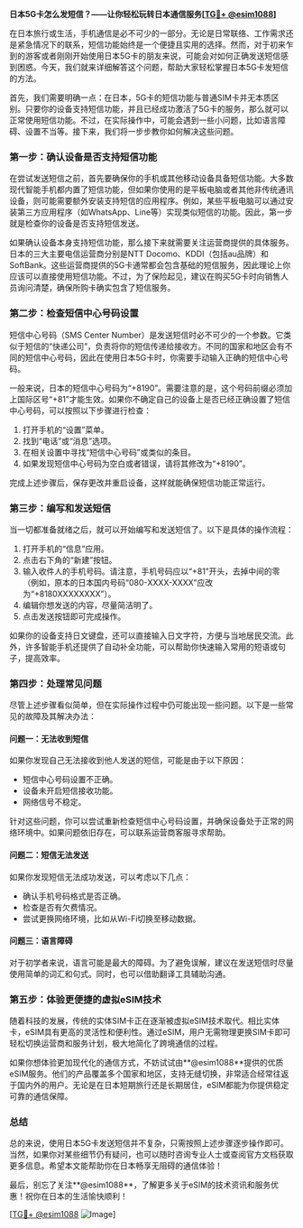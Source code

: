 **日本5G卡怎么发短信？——让你轻松玩转日本通信服务[[TG💪+ @esim1088](https://t.me/s/esim1088)]**

在日本旅行或生活，手机通信是必不可少的一部分。无论是日常联络、工作需求还是紧急情况下的联系，短信功能始终是一个便捷且实用的选择。然而，对于初来乍到的游客或者刚刚开始使用日本5G卡的朋友来说，可能会对如何正确发送短信感到困惑。今天，我们就来详细解答这个问题，帮助大家轻松掌握日本5G卡发短信的方法。

首先，我们需要明确一点：在日本，5G卡的短信功能与普通SIM卡并无本质区别。只要你的设备支持短信功能，并且已经成功激活了5G卡的服务，那么就可以正常使用短信功能。不过，在实际操作中，可能会遇到一些小问题，比如语言障碍、设置不当等。接下来，我们将一步步教你如何解决这些问题。

### **第一步：确认设备是否支持短信功能**
在尝试发送短信之前，首先要确保你的手机或其他移动设备具备短信功能。大多数现代智能手机都内置了短信功能，但如果你使用的是平板电脑或者其他非传统通讯设备，则可能需要额外安装支持短信的应用程序。例如，某些平板电脑可以通过安装第三方应用程序（如WhatsApp、Line等）实现类似短信的功能。因此，第一步就是检查你的设备是否支持短信发送。

如果确认设备本身支持短信功能，那么接下来就需要关注运营商提供的具体服务。日本的三大主要电信运营商分别是NTT Docomo、KDDI（包括au品牌）和SoftBank。这些运营商提供的5G卡通常都会包含基础的短信服务，因此理论上你应该可以直接使用短信功能。不过，为了保险起见，建议在购买5G卡时向销售人员询问清楚，确保所购卡确实包含了短信服务。

### **第二步：检查短信中心号码设置**
短信中心号码（SMS Center Number）是发送短信时必不可少的一个参数。它类似于短信的“快递公司”，负责将你的短信传递给接收方。不同的国家和地区会有不同的短信中心号码，因此在使用日本5G卡时，你需要手动输入正确的短信中心号码。

一般来说，日本的短信中心号码为“+8190”。需要注意的是，这个号码前缀必须加上国际区号“+81”才能生效。如果你不确定自己的设备上是否已经正确设置了短信中心号码，可以按照以下步骤进行检查：

1. 打开手机的“设置”菜单。
2. 找到“电话”或“消息”选项。
3. 在相关设置中寻找“短信中心号码”或类似的条目。
4. 如果发现短信中心号码为空白或者错误，请将其修改为“+8190”。

完成上述步骤后，保存更改并重启设备，这样就能确保短信功能正常运行。

### **第三步：编写和发送短信**
当一切都准备就绪之后，就可以开始编写和发送短信了。以下是具体的操作流程：

1. 打开手机的“信息”应用。
2. 点击右下角的“新建”按钮。
3. 输入收件人的手机号码。请注意，手机号码应以“+81”开头，去掉中间的零（例如，原本的日本国内号码“080-XXXX-XXXX”应改为“+8180XXXXXXXX”）。
4. 编辑你想发送的内容，尽量简洁明了。
5. 点击发送按钮即可完成操作。

如果你的设备支持日文键盘，还可以直接输入日文字符，方便与当地居民交流。此外，许多智能手机还提供了自动补全功能，可以帮助你快速输入常用的短语或句子，提高效率。

### **第四步：处理常见问题**
尽管上述步骤看似简单，但在实际操作过程中仍可能出现一些问题。以下是一些常见的故障及其解决办法：

#### **问题一：无法收到短信**
如果你发现自己无法接收到他人发送的短信，可能是由于以下原因：
- 短信中心号码设置不正确。
- 设备未开启短信接收功能。
- 网络信号不稳定。

针对这些问题，你可以尝试重新检查短信中心号码设置，并确保设备处于正常的网络环境中。如果问题依旧存在，可以联系运营商客服寻求帮助。

#### **问题二：短信无法发送**
如果你发现短信无法成功发送，可以考虑以下几点：
- 确认手机号码格式是否正确。
- 检查是否有欠费情况。
- 尝试更换网络环境，比如从Wi-Fi切换至移动数据。

#### **问题三：语言障碍**
对于初学者来说，语言可能是最大的障碍。为了避免误解，建议在发送短信时尽量使用简单的词汇和句式。同时，也可以借助翻译工具辅助沟通。

### **第五步：体验更便捷的虚拟eSIM技术**
随着科技的发展，传统的实体SIM卡正在逐渐被虚拟eSIM技术取代。相比实体卡，eSIM具有更高的灵活性和便利性。通过eSIM，用户无需物理更换SIM卡即可轻松切换运营商和服务计划，极大地简化了跨境通信的过程。

如果你想体验更加现代化的通信方式，不妨试试由**@esim1088**提供的优质eSIM服务。他们的产品覆盖多个国家和地区，支持无缝切换，非常适合经常往返于国内外的用户。无论是在日本短期旅行还是长期居住，eSIM都能为你提供稳定可靠的通信保障。

### **总结**
总的来说，使用日本5G卡发送短信并不复杂，只需按照上述步骤逐步操作即可。当然，如果你对某些细节仍有疑问，也可以随时咨询专业人士或查阅官方文档获取更多信息。希望本文能帮助你在日本畅享无阻碍的通信体验！

最后，别忘了关注**@esim1088**，了解更多关于eSIM的技术资讯和服务优惠！祝你在日本的生活愉快顺利！

[[TG💪+ @esim1088](https://t.me/s/esim1088) ![Image](https://i.postimg.cc/4NQfJmqS/Snipaste-2025-05-13-00-14-12.png)]
